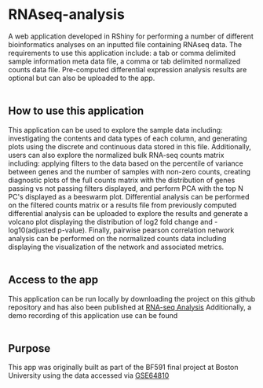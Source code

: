 # RNAseq-analysis

A web application developed in RShiny for performing a number of different 
bioinformatics analyses on an inputted file containing RNAseq data. The 
requirements to use this application include: a tab or comma delimited sample 
information meta data file, a comma or tab delimited normalized counts data
file. Pre-computed differential expression analysis results are optional but
can also be uploaded to the app. <br><br>


## How to use this application

This application can be used to explore the sample data including: investigating
the contents and data types of each column, and generating plots using the 
discrete and continuous data stored in this file. Additionally, users can also
explore the normalized bulk RNA-seq counts matrix including:
applying filters to the data based on the percentile of variance between genes 
and the number of samples with non-zero counts, creating diagnostic plots of
the full counts matrix with the distribution of genes passing vs not passing
filters displayed, and perform PCA with the top N PC's displayed as a 
beeswarm plot. Differential analysis can be performed on the filtered counts
matrix or a results file from previously computed differential analysis can
be uploaded to explore the results and generate a volcano plot displaying the
distribution of log2 fold change and -log10(adjusted p-value). Finally, pairwise
pearson correlation network analysis can be performed on the normalized counts 
data including displaying the visualization of the network and associated 
metrics. <br><br>

## Access to the app
This application can be run locally by downloading the project on this github
repository and has also been published at 
<a href="https://jreimertz.shinyapps.io/main/">RNA-seq Analysis</a>
Additionally, a demo recording of this application use can be found
<a href="https://youtu.be/IfnhUCnUapk"></a><br><br>

## Purpose

This app was originally built as part of the BF591 final project at 
Boston University using the data accessed via 
<a href="https://www.ncbi.nlm.nih.gov/geo/query/acc.cgi?acc=GSE64810">GSE64810</a>
<br><br>

